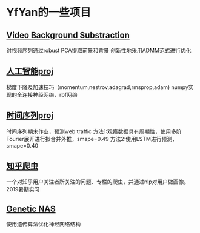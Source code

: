 # YfYan的一些项目

## [Video Background Substraction](https://github.com/YfYan/Video-Background-Substraction)
对视频序列通过robust PCA提取前景和背景
创新性地采用ADMM范式进行优化

## [人工智能proj](https://github.com/YfYan/Artificial-Intelligence)
梯度下降及加速技巧（momentum,nestrov,adagrad,rmsprop,adam)
numpy实现的全连接神经网络，rbf网络

## [时间序列proj](https://github.com/YfYan/Time-series-final)
时间序列期末作业，预测web traffic
方法1:观察数据具有周期性，使用多阶Fourier展开进行拟合并外推，smape=0.49
方法2:使用LSTM进行预测，smape=0.40

## [知乎爬虫](https://yfyan.github.io/zhihu_crawl/)
一个对知乎用户关注者所关注的问题、专栏的爬虫，并通过nlp对用户做画像。2019暑期实习

## [Genetic NAS](https://github.com/YfYan/Genetic-Neural-Network)
使用遗传算法优化神经网络结构










